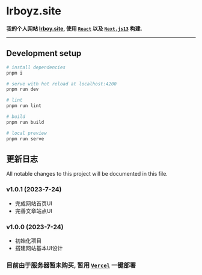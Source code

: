 # lrboyz.site

**我的个人网站 [lrboy.site](https://lrboyz-site.vercel.app/), 使用 [`React`](https://github.com/facebook/react) 以及 [`Next.js13`](https://github.com/veactjs/veact) 构建.**

---

## Development setup

```bash
# install dependencies
pnpm i

# serve with hot reload at localhost:4200
pnpm run dev

# lint
pnpm run lint

# build
pnpm run build

# local preview
pnpm run serve
```

## 更新日志

All notable changes to this project will be documented in this file.

### v1.0.1 (2023-7-24)

- 完成网站首页UI
- 完善文章站点UI

### v1.0.0 (2023-7-24)

- 初始化项目
- 搭建网站基本UI设计

### 目前由于服务器暂未购买, 暂用 [`Vercel`](https://vercel.com/) 一键部署
